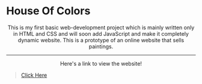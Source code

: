 # House Of Colors
<p align="center">This is my first basic web-development project which is mainly written only in HTML and CSS and will soon add JavaScript and make it completely dynamic website. This is a prototype of an online website that sells paintings.</p>
<hr />
<p align="center">Here's a link to view the website!</p> 

> <a href="https://vishcomestrue.github.io/houseofcolors/index.html" target="_blank">Click Here</a>
